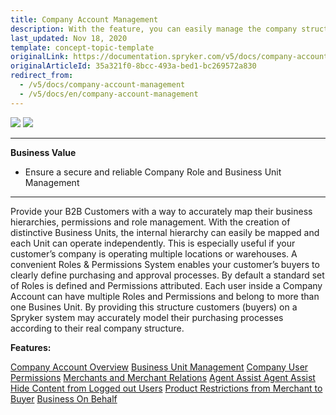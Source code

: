 ```yaml
---
title: Company Account Management
description: With the feature, you can easily manage the company structure and set roles, users, and permissions.
last_updated: Nov 18, 2020
template: concept-topic-template
originalLink: https://documentation.spryker.com/v5/docs/company-account-management
originalArticleId: 35a321f0-8bcc-493a-bed1-bc269572a830
redirect_from:
  - /v5/docs/company-account-management
  - /v5/docs/en/company-account-management
---
```


<div class='feature-text'>
    <div class='feature-images'>
    <img class="light-mode" src="https://spryker.s3.eu-central-1.amazonaws.com/docs/Document+360/Capabilities+icons/light/company+account+management.svg"/>
    <img class="dark-mode" src="https://spryker.s3.eu-central-1.amazonaws.com/docs/Document+360/Capabilities+icons/dark/Company+Account+Management.svg"/>
    </div>
    <div class="feature-text-wrap">

***
**Business Value**
* Ensure a secure and reliable Company Role and Business Unit Management
***
Provide your B2B Customers with a way to accurately map their business hierarchies, permissions and role management. With the creation of distinctive Business Units, the internal hierarchy can easily be mapped and each Unit can operate independently. This is especially useful if your customer’s company is operating multiple locations or warehouses. A convenient Roles & Permissions System enables your customer’s buyers to clearly define purchasing and approval processes. By default a standard set of Roles is defined and Permissions attributed. Each user inside a Company Account can have multiple Roles and Permissions and belong to more than one Busines Unit. By providing this structure customers (buyers) on a Spryker system may accurately model their purchasing processes according to their real company structure.
    </div>
</div>

**Features:**

<div>
<a class="feature-link" href="https://documentation.spryker.com/v5/docs/en/company-account-overview">Company Account Overview</a>    
<a class="feature-link" href="https://documentation.spryker.com/v5/docs/en/business-unit-management">Business Unit Management</a>
<a class="feature-link" href="https://documentation.spryker.com/v5/docs/company-user-roles-and-permissions-overview">Company User Permissions</a>
<a class="feature-link" href="https://documentation.spryker.com/v5/docs/en/merchants-and-merchant-relations">Merchants and Merchant Relations</a>
<a class="feature-link" href="https://documentation.spryker.com/v5/docs/en/agent-assist">Agent Assist Agent Assist</a>
<a class="feature-link" href="https://documentation.spryker.com/v5/docs/en/hide-content-from-logged-out-users">Hide Content from Logged out Users</a>
<a class="feature-link" href="https://documentation.spryker.com/v5/docs/en/product-restrictions-from-merchant-to-buyer">Product Restrictions from Merchant to Buyer</a>
<a class="feature-link" href="https://documentation.spryker.com/v5/docs/en/business-on-behalf">Business On Behalf</a>
</div>
